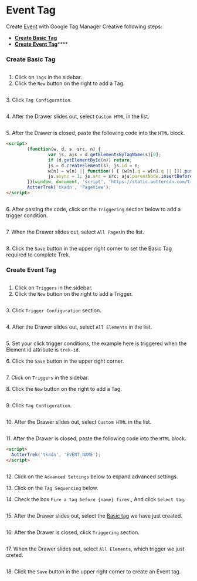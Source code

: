 # Event Tag

Create [Event](broken-reference) with Google Tag Manager Creative following steps:

* ****[**Create Basic Tag**](event-tag.md#create-basic-tag)****
* ****[**Create Event T**](event-tag.md#create-event-trigger)****[**ag**](event-tag.md#create-event-tag)****

### Create Basic Tag

<figure><img src="../../../.gitbook/assets/Event Tag setp 1.webp" alt=""><figcaption></figcaption></figure>

1. Click on `Tags` in the sidebar.
2. Click the `New` button on the right to add a Tag.

<figure><img src="../../../.gitbook/assets/Event Tag setp 2.webp" alt=""><figcaption></figcaption></figure>

3\. Click `Tag Configuration`.

<figure><img src="../../../.gitbook/assets/Event Tag setp 3.webp" alt=""><figcaption></figcaption></figure>

4\. After the Drawer slides out, select `Custom HTML` in the list.

<figure><img src="../../../.gitbook/assets/Event Tag setp 4.png" alt=""><figcaption></figcaption></figure>

5\. After the Drawer is closed, paste the following code into the `HTML` block.

```html
<script>
        (function(w, d, s, src, n) {
                var js, ajs = d.getElementsByTagName(s)[0];
                if (d.getElementById(n)) return;
                js = d.createElement(s); js.id = n;
                w[n] = w[n] || function() { (w[n].q = w[n].q || []).push(arguments) }; w[n].l = 1 * new Date();
                js.async = 1; js.src = src; ajs.parentNode.insertBefore(js, ajs)
        })(window, document, 'script', 'https://static.aottercdn.com/trek/sdk/3.5.4/sdk.js', 'AotterTrek');
        AotterTrek('tkadn', 'PageView');
</script>
```

<figure><img src="../../../.gitbook/assets/Event Tag setp 5.png" alt=""><figcaption></figcaption></figure>

6\. After pasting the code, click on the `Triggering` section below to add a trigger condition.

<figure><img src="../../../.gitbook/assets/Event Tag setp 6.png" alt=""><figcaption></figcaption></figure>

7\. When the Drawer slides out, select `All Pages`in the list.

<figure><img src="broken-reference" alt=""><figcaption></figcaption></figure>

8\. Click the `Save` button in the upper right corner to set the Basic Tag required to complete Trek.

### Create Event Tag

<figure><img src="broken-reference" alt=""><figcaption></figcaption></figure>

1. Click on `Triggers` in the sidebar.
2. Click the `New` button on the right to add a Trigger.

<figure><img src="broken-reference" alt=""><figcaption></figcaption></figure>

3\. Click `Trigger Configuration` section.

<figure><img src="broken-reference" alt=""><figcaption></figcaption></figure>

4\. After the Drawer slides out, select `All Elements` in the list.

<figure><img src="broken-reference" alt=""><figcaption></figcaption></figure>

5\. Set your click trigger conditions, the example here is triggered when the Element id attribute is `trek-id`.

6\. Click the `Save` button in the upper right corner.

<figure><img src="broken-reference" alt=""><figcaption></figcaption></figure>

7\. Click on `Triggers` in the sidebar.

8\. Click the `New` button on the right to add a Tag.

<figure><img src="broken-reference" alt=""><figcaption></figcaption></figure>

9\. Click `Tag Configuration`.

<figure><img src="broken-reference" alt=""><figcaption></figcaption></figure>

10\. After the Drawer slides out, select `Custom HTML` in the list.

<figure><img src="broken-reference" alt=""><figcaption></figcaption></figure>

11\. After the Drawer is closed, paste the following code into the `HTML` block.

```html
<script>
  AotterTrek('tkadn', 'EVENT_NAME');
</script>
```

<figure><img src="broken-reference" alt=""><figcaption></figcaption></figure>

12\. Click on the `Advanced Settings` below to expand advanced settings.

13\. Click on the `Tag Sequencing` below.

14\. Check the box `Fire a tag before {name} fires` , And click `Select tag`.

<figure><img src="broken-reference" alt=""><figcaption></figcaption></figure>

15\. After the Drawer slides out, select the [Basic tag](event-tag.md#create-basic-tag) we have just created.

<figure><img src="broken-reference" alt=""><figcaption></figcaption></figure>

16\. After the Drawer is closed, click `Triggering` section.

<figure><img src="broken-reference" alt=""><figcaption></figcaption></figure>

17\. When the Drawer slides out, select `All Elements`, which trigger we just creted.

<figure><img src="broken-reference" alt=""><figcaption></figcaption></figure>

18\. Click the `Save` button in the upper right corner to create an Event tag.
